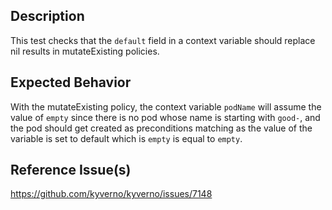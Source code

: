 ## Description

This test checks that the `default` field in a context variable should replace nil results in mutateExisting policies.

## Expected Behavior

With the mutateExisting policy, the context variable `podName` will assume the value of `empty` since there is no pod whose name is starting with `good-`, and the pod should get created as preconditions matching as the value of the variable is set to default which is `empty` is equal to  `empty`.

## Reference Issue(s)

https://github.com/kyverno/kyverno/issues/7148